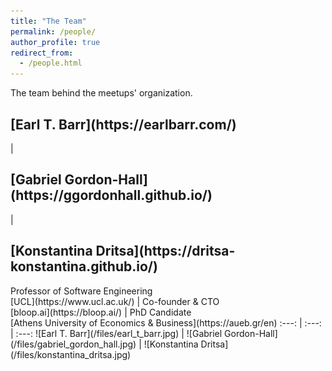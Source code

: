 ```yaml
---
title: "The Team"
permalink: /people/
author_profile: true
redirect_from:
  - /people.html
---
```


The team behind the meetups' organization.


<h2>[Earl T. Barr](https://earlbarr.com/)</h2> | <h2>[Gabriel Gordon-Hall](https://ggordonhall.github.io/)</h2> | <h2>[Konstantina Dritsa](https://dritsa-konstantina.github.io/)</h2>
Professor of Software Engineering<br>[UCL](https://www.ucl.ac.uk/) | Co-founder & CTO<br>[bloop.ai](https://bloop.ai/) | PhD Candidate<br>[Athens University of Economics & Business](https://aueb.gr/en) 
 :---: | :---: | :---: 
![Earl T. Barr](/files/earl_t_barr.jpg) | ![Gabriel Gordon-Hall](/files/gabriel_gordon_hall.jpg) | ![Konstantina Dritsa](/files/konstantina_dritsa.jpg)
